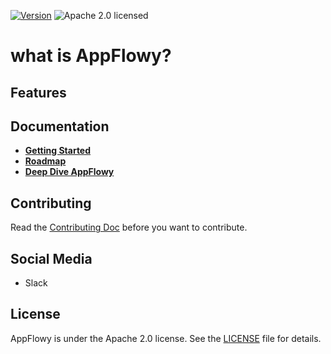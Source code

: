 [![Version](https://img.shields.io/badge/rustc-1.46+-ab6000.svg)](https://blog.rust-lang.org/2020/03/12/Rust-1.46.html)
![Apache 2.0 licensed](https://img.shields.io/crates/l/actix-web.svg)


# what is AppFlowy?

## Features

## Documentation

* [**Getting Started**](doc/getting_started.md)
* [**Roadmap**](doc/roadmap.md)
* [**Deep Dive AppFlowy**](doc/architecture.md)


## Contributing
Read the [Contributing Doc](doc/contribute.md) before you want to contribute.

## Social Media
* Slack

## License
AppFlowy is under the Apache 2.0 license. See the [LICENSE](/LICENSE) file for details.
